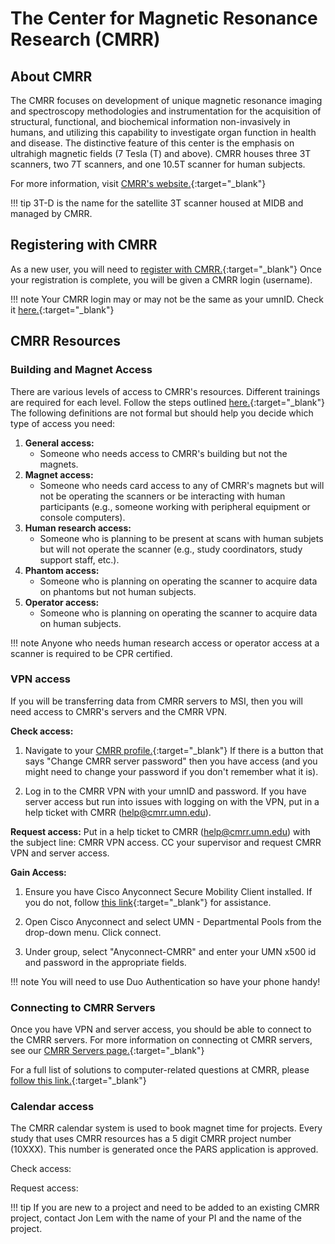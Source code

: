 # The Center for Magnetic Resonance Research (CMRR)

## About CMRR

The CMRR focuses on development of unique magnetic resonance imaging and spectroscopy methodologies and instrumentation for the acquisition of structural, functional, and biochemical information non-invasively in humans, and utilizing this capability to investigate organ function in health and disease. The distinctive feature of this center is the emphasis on ultrahigh magnetic fields (7 Tesla (T) and above). CMRR houses three 3T scanners, two 7T scanners, and one 10.5T scanner for human subjects. 

For more information, visit [CMRR's website.](https://www.cmrr.umn.edu/){:target="_blank"} 

!!! tip
    3T-D is the name for the satellite 3T scanner housed at MIDB and managed by CMRR. 

## Registering with CMRR

As a new user, you will need to [register with CMRR.](https://www.cmrr.umn.edu/access/){:target="_blank"} Once your registration is complete, you will be given a CMRR login (username). 

!!! note
    Your CMRR login may or may not be the same as your umnID. Check it [here.](https://www.cmrr.umn.edu/sysadmin/database2/myview2.php?page=edit_account){:target="_blank"} 

## CMRR Resources

### Building and Magnet Access

There are various levels of access to CMRR's resources. Different trainings are required for each level. Follow the steps outlined [here.](https://www.cmrr.umn.edu/safety/){:target="_blank"} The following definitions are not formal but should help you decide which type of access you need:

1. **General access:** 
    * Someone who needs access to CMRR's building but not the magnets. 
2. **Magnet access:** 
    * Someone who needs card access to any of CMRR's magnets but will not be operating the scanners or be interacting with human participants (e.g., someone working with peripheral equipment or console computers). 
3. **Human research access:** 
    * Someone who is planning to be present at scans with human subjets but will not operate the scanner (e.g., study coordinators, study support staff, etc.).
4. **Phantom access:** 
    * Someone who is planning on operating the scanner to acquire data on phantoms but not human subjects. 
5. **Operator access:** 
    * Someone who is planning on operating the scanner to acquire data on human subjects. 

!!! note
    Anyone who needs human research access or operator access at a scanner is required to be CPR certified. 
 
### VPN access

If you will be transferring data from CMRR servers to MSI, then you will need access to CMRR's servers and the CMRR VPN. 

**Check access:**

1. Navigate to your [CMRR profile.](https://www.cmrr.umn.edu/access/user/my.profile.php){:target="_blank"} If there is a button that says "Change CMRR server password" then you have access (and you might need to change your password if you don't remember what it is).

2. Log in to the CMRR VPN with your umnID and password. If you have server access but run into issues with logging on with the VPN, put in a help ticket with CMRR (help@cmrr.umn.edu). 

**Request access:** Put in a help ticket to CMRR (help@cmrr.umn.edu) with the subject line: CMRR VPN access. CC your supervisor and request CMRR VPN and server access. 

**Gain Access:**

1. Ensure you have Cisco Anyconnect Secure Mobility Client installed. If you do not, follow [this link](https://it.umn.edu/services-technologies/virtual-private-network-vpn){:target="_blank"} for assistance.

2. Open Cisco Anyconnect and select UMN - Departmental Pools from the drop-down menu. Click connect.

3. Under group, select "Anyconnect-CMRR" and enter your UMN x500 id and password in the appropriate fields.

!!! note
    You will need to use Duo Authentication so have your phone handy!

### Connecting to CMRR Servers
Once you have VPN and server access, you should be able to connect to the CMRR servers. For more information on connecting ot CMRR servers, see our [CMRR Servers page.](../cmrr/naxos.md){:target="_blank"}

For a full list of solutions to computer-related questions at CMRR, please [follow this link.](https://www.cmrr.umn.edu/computeruser/){:target="_blank"}

### Calendar access

The CMRR calendar system is used to book magnet time for projects. Every study that uses CMRR resources has a 5 digit CMRR project number (10XXX). This number is generated once the PARS application is approved. 

Check access:

Request access: 

!!! tip 
    If you are new to a project and need to be added to an existing CMRR project, contact Jon Lem with the name of your PI and the name of the project. 
